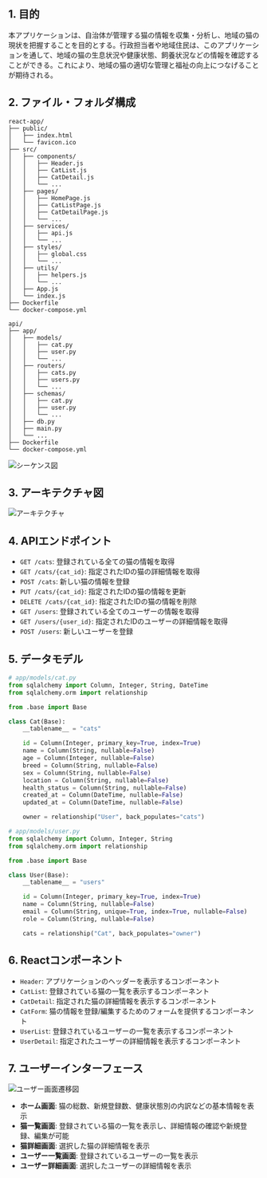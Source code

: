 ## 1. 目的
本アプリケーションは、自治体が管理する猫の情報を収集・分析し、地域の猫の現状を把握することを目的とする。行政担当者や地域住民は、このアプリケーションを通して、地域の猫の生息状況や健康状態、飼養状況などの情報を確認することができる。これにより、地域の猫の適切な管理と福祉の向上につなげることが期待される。

## 2. ファイル・フォルダ構成
```
react-app/
├── public/
│   ├── index.html
│   └── favicon.ico
├── src/
│   ├── components/
│   │   ├── Header.js
│   │   ├── CatList.js
│   │   ├── CatDetail.js
│   │   └── ...
│   ├── pages/
│   │   ├── HomePage.js
│   │   ├── CatListPage.js
│   │   ├── CatDetailPage.js
│   │   └── ...
│   ├── services/
│   │   ├── api.js
│   │   └── ...
│   ├── styles/
│   │   ├── global.css
│   │   └── ...
│   ├── utils/
│   │   ├── helpers.js
│   │   └── ...
│   ├── App.js
│   └── index.js
├── Dockerfile
└── docker-compose.yml

api/
├── app/
│   ├── models/
│   │   ├── cat.py
│   │   ├── user.py
│   │   └── ...
│   ├── routers/
│   │   ├── cats.py
│   │   ├── users.py
│   │   └── ...
│   ├── schemas/
│   │   ├── cat.py
│   │   ├── user.py
│   │   └── ...
│   ├── db.py
│   ├── main.py
│   └── ...
├── Dockerfile
└── docker-compose.yml
```

![シーケンス図](diagrams/sequence.png)

## 3. アーキテクチャ図
![アーキテクチャ](diagrams/app_architecture.png)

## 4. APIエンドポイント
- `GET /cats`: 登録されている全ての猫の情報を取得
- `GET /cats/{cat_id}`: 指定されたIDの猫の詳細情報を取得
- `POST /cats`: 新しい猫の情報を登録
- `PUT /cats/{cat_id}`: 指定されたIDの猫の情報を更新
- `DELETE /cats/{cat_id}`: 指定されたIDの猫の情報を削除
- `GET /users`: 登録されている全てのユーザーの情報を取得
- `GET /users/{user_id}`: 指定されたIDのユーザーの詳細情報を取得
- `POST /users`: 新しいユーザーを登録

## 5. データモデル
```python
# app/models/cat.py
from sqlalchemy import Column, Integer, String, DateTime
from sqlalchemy.orm import relationship

from .base import Base

class Cat(Base):
    __tablename__ = "cats"

    id = Column(Integer, primary_key=True, index=True)
    name = Column(String, nullable=False)
    age = Column(Integer, nullable=False)
    breed = Column(String, nullable=False)
    sex = Column(String, nullable=False)
    location = Column(String, nullable=False)
    health_status = Column(String, nullable=False)
    created_at = Column(DateTime, nullable=False)
    updated_at = Column(DateTime, nullable=False)

    owner = relationship("User", back_populates="cats")

# app/models/user.py
from sqlalchemy import Column, Integer, String
from sqlalchemy.orm import relationship

from .base import Base

class User(Base):
    __tablename__ = "users"

    id = Column(Integer, primary_key=True, index=True)
    name = Column(String, nullable=False)
    email = Column(String, unique=True, index=True, nullable=False)
    role = Column(String, nullable=False)

    cats = relationship("Cat", back_populates="owner")
```

## 6. Reactコンポーネント
- `Header`: アプリケーションのヘッダーを表示するコンポーネント
- `CatList`: 登録されている猫の一覧を表示するコンポーネント
- `CatDetail`: 指定された猫の詳細情報を表示するコンポーネント
- `CatForm`: 猫の情報を登録/編集するためのフォームを提供するコンポーネント
- `UserList`: 登録されているユーザーの一覧を表示するコンポーネント
- `UserDetail`: 指定されたユーザーの詳細情報を表示するコンポーネント

## 7. ユーザーインターフェース
![ユーザー画面遷移図](diagrams/user_flow.png)

- **ホーム画面**: 猫の総数、新規登録数、健康状態別の内訳などの基本情報を表示
- **猫一覧画面**: 登録されている猫の一覧を表示し、詳細情報の確認や新規登録、編集が可能
- **猫詳細画面**: 選択した猫の詳細情報を表示
- **ユーザー一覧画面**: 登録されているユーザーの一覧を表示
- **ユーザー詳細画面**: 選択したユーザーの詳細情報を表示